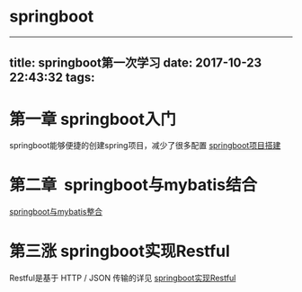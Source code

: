 # springboot
---
title: springboot第一次学习
date: 2017-10-23 22:43:32
tags:
---

# 第一章   springboot入门

springboot能够便捷的创建spring项目，减少了很多配置
[springboot项目搭建](http://xiaomiller.cn/2017/08/14/springboot/)

# 第二章  springboot与mybatis结合
[springboot与mybatis整合](http://xiaomiller.cn/2017/10/30/springboot-mybatis/)

# 第三涨 springboot实现Restful

Restful是基于 HTTP / JSON 传输的详见
[springboot实现Restful](http://xiaomiller.cn/2017/11/06/springboot-Restful/)





